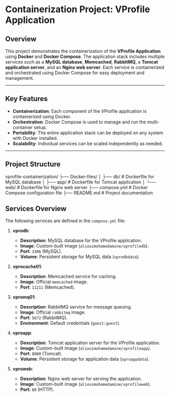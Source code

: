# Containerization Project: VProfile Application

## Overview
This project demonstrates the containerization of the **VProfile Application** using **Docker** and **Docker Compose**. The application stack includes multiple services such as a **MySQL database**, **Memcached**, **RabbitMQ**, a **Tomcat application server**, and an **Nginx web server**. Each service is containerized and orchestrated using Docker Compose for easy deployment and management.

---

## Key Features
- **Containerization**: Each component of the VProfile application is containerized using Docker.
- **Orchestration**: Docker Compose is used to manage and run the multi-container setup.
- **Portability**: The entire application stack can be deployed on any system with Docker installed.
- **Scalability**: Individual services can be scaled independently as needed.

---

## Project Structure
vprofile-containerization/
├── Docker-files/
│ ├── db/ # Dockerfile for MySQL database
│ ├── app/ # Dockerfile for Tomcat application
│ └── web/ # Dockerfile for Nginx web server
├── compose.yml # Docker Compose configuration file
├── README.md # Project documentation


## Services Overview
The following services are defined in the `compose.yml` file:

1. **vprodb**:
   - **Description**: MySQL database for the VProfile application.
   - **Image**: Custom-built image (`aliouimohamedamine/vprofiledb`).
   - **Port**: `3306` (MySQL).
   - **Volume**: Persistent storage for MySQL data (`vprodbdata`).

2. **vprocache01**:
   - **Description**: Memcached service for caching.
   - **Image**: Official `memcached` image.
   - **Port**: `11211` (Memcached).

3. **vpromq01**:
   - **Description**: RabbitMQ service for message queuing.
   - **Image**: Official `rabbitmq` image.
   - **Port**: `5672` (RabbitMQ).
   - **Environment**: Default credentials (`guest:guest`).

4. **vproapp**:
   - **Description**: Tomcat application server for the VProfile application.
   - **Image**: Custom-built image (`aliouimohamedamine/vprofileapp`).
   - **Port**: `8080` (Tomcat).
   - **Volume**: Persistent storage for application data (`vproappdata`).

5. **vproweb**:
   - **Description**: Nginx web server for serving the application.
   - **Image**: Custom-built image (`aliouimohamedamine/vprofileweb`).
   - **Port**: `80` (HTTP).
